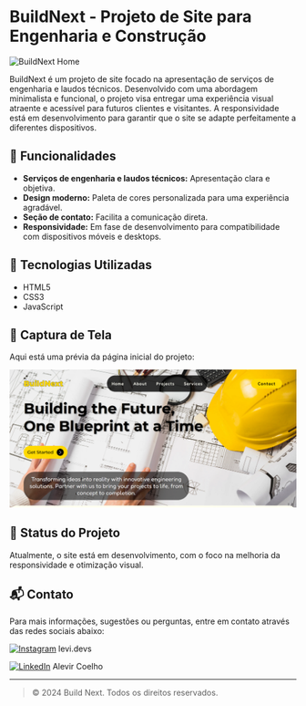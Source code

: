 # BuildNext - Projeto de Site para Engenharia e Construção

![BuildNext Home](./path-to-your-image.png) <!-- Substitua pelo caminho da sua imagem -->

BuildNext é um projeto de site focado na apresentação de serviços de engenharia e laudos técnicos. Desenvolvido com uma abordagem minimalista e funcional, o projeto visa entregar uma experiência visual atraente e acessível para futuros clientes e visitantes. A responsividade está em desenvolvimento para garantir que o site se adapte perfeitamente a diferentes dispositivos.

## 🌟 Funcionalidades

- **Serviços de engenharia e laudos técnicos:** Apresentação clara e objetiva.
- **Design moderno:** Paleta de cores personalizada para uma experiência agradável.
- **Seção de contato:** Facilita a comunicação direta.
- **Responsividade:** Em fase de desenvolvimento para compatibilidade com dispositivos móveis e desktops.

## 🔧 Tecnologias Utilizadas

- HTML5
- CSS3
- JavaScript

## 📸 Captura de Tela

Aqui está uma prévia da página inicial do projeto:

![Home Page](./src/img/print-home-page.png) <!-- Substitua pelo caminho da sua imagem -->

## 🚀 Status do Projeto

Atualmente, o site está em desenvolvimento, com o foco na melhoria da responsividade e otimização visual.

## 📬 Contato
Para mais informações, sugestões ou perguntas, entre em contato através das redes sociais abaixo:

[![Instagram](https://img.shields.io/badge/-Instagram-%23E4405F?style=flat&logo=Instagram&logoColor=white)](https://www.instagram.com/levi.devs) levi.devs

[![LinkedIn](https://img.shields.io/badge/-LinkedIn-%230077B5?style=flat&logo=LinkedIn&logoColor=white)](https://www.linkedin.com/in/alevir-coelho-neto) Alevir Coelho

---

> &copy; 2024 Build Next. Todos os direitos reservados.
